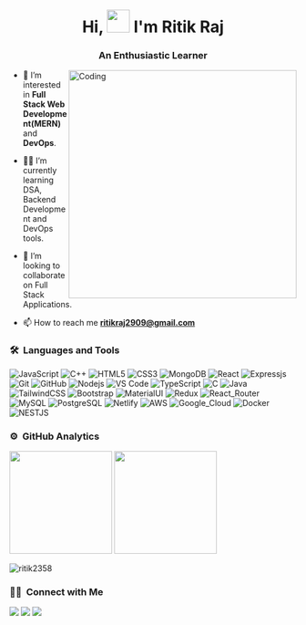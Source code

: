 <h1 align="center"> Hi, <img src="https://raw.githubusercontent.com/MartinHeinz/MartinHeinz/master/wave.gif" width="40px"> I'm Ritik Raj </h1>
<h3 align="center">An Enthusiastic Learner</h3>
<!-- <br/> -->
<img align= "right" alt="Coding" width="400" src="https://camo.githubusercontent.com/cae12fddd9d6982901d82580bdf321d81fb299141098ca1c2d4891870827bf17/68747470733a2f2f6d69726f2e6d656469756d2e636f6d2f6d61782f313336302f302a37513379765349765f7430696f4a2d5a2e676966">

- 🌱 I’m interested in **Full Stack Web Development(MERN)** and **DevOps**.

- 👨‍💻 I’m currently learning DSA, Backend Development and DevOps tools.

- 💞️ I’m looking to collaborate on Full Stack Applications.

- 📫 How to reach me **ritikraj2909@gmail.com**

<!---
ritik2358/ritik2358 is a ✨ special ✨ repository because its `README.md` (this file) appears on your GitHub profile.
You can click the Preview link to take a look at your changes.
--->
### 🛠 &nbsp;Languages and Tools
![JavaScript](https://img.shields.io/badge/-JavaScript-%23F7DF1C?style=for-the-badge&logo=javascript&logoColor=000000&labelColor=%23F7DF1C&color=%23FFCE5A)
![C++](https://img.shields.io/badge/C%2B%2B-00599C?style=for-the-badge&logo=c%2B%2B&logoColor=white)
![HTML5](https://img.shields.io/badge/-HTML5-%23E44D27?style=for-the-badge&logo=html5&logoColor=ffffff)
![CSS3](https://img.shields.io/badge/-CSS3-%231572B6?style=for-the-badge&logo=css3)
![MongoDB](https://img.shields.io/badge/MongoDB-4EA94B?style=for-the-badge&logo=mongodb&logoColor=white)
![React](https://img.shields.io/badge/-React-61DAFB?style=for-the-badge&logo=react&logoColor=ffffff)
![Expressjs](https://img.shields.io/badge/-Expressjs-181717?style=for-the-badge&logo=express)
![Git](https://img.shields.io/badge/-Git-%23F05032?style=for-the-badge&logo=git&logoColor=%23ffffff)
![GitHub](https://img.shields.io/badge/-GitHub-181717?style=for-the-badge&logo=github)
![Nodejs](https://img.shields.io/badge/-Nodejs-339933?style=for-the-badge&logo=Node.js&logoColor=ffffff)
![VS Code](http://img.shields.io/badge/-VS%20Code-007ACC?style=for-the-badge&logo=visual-studio-code&logoColor=ffffff)
![TypeScript](https://img.shields.io/badge/TypeScript-007ACC?style=for-the-badge&logo=typescript&logoColor=white)
![C](https://img.shields.io/badge/C-00599C?style=for-the-badge&logo=c&logoColor=white)
![Java](https://img.shields.io/badge/Java-ED8B00?style=for-the-badge&logo=java&logoColor=white)
![TailwindCSS](https://img.shields.io/badge/Tailwind_CSS-38B2AC?style=for-the-badge&logo=tailwind-css&logoColor=white)
![Bootstrap](https://img.shields.io/badge/Bootstrap-563D7C?style=for-the-badge&logo=bootstrap&logoColor=white)
![MaterialUI](https://img.shields.io/badge/Material--UI-0081CB?style=for-the-badge&logo=material-ui&logoColor=white)
![Redux](https://img.shields.io/badge/Redux-593D88?style=for-the-badge&logo=redux&logoColor=white)
![React_Router](https://img.shields.io/badge/React_Router-CA4245?style=for-the-badge&logo=react-router&logoColor=white)
![MySQL](https://img.shields.io/badge/MySQL-00000F?style=for-the-badge&logo=mysql&logoColor=white)
![PostgreSQL](https://img.shields.io/badge/PostgreSQL-316192?style=for-the-badge&logo=postgresql&logoColor=white)
![Netlify](https://img.shields.io/badge/Netlify-00C7B7?style=for-the-badge&logo=netlify&logoColor=white)
![AWS](https://img.shields.io/badge/Amazon_AWS-232F3E?style=for-the-badge&logo=amazon-aws&logoColor=white)
![Google_Cloud](https://img.shields.io/badge/Google_Cloud-4285F4?style=for-the-badge&logo=google-cloud&logoColor=white)
![Docker](https://img.shields.io/badge/Docker-2496ED?style=for-the-badge&logo=docker&logoColor=white)
![NESTJS](https://img.shields.io/badge/NESTJS-12100E?style=for-the-badge&logo=nestjs&logoColor=white)



### ⚙️ &nbsp;GitHub Analytics

<p align="left">
  <img height="180em" src="https://github-readme-stats-eight-theta.vercel.app/api?username=ritik2358&show_icons=true&theme=algolia&include_all_commits=true&count_private=true"/>
 <img height="180em" src="https://github-readme-stats-eight-theta.vercel.app/api/top-langs/?username=ritik2358&layout=compact&langs_count=8&theme=algolia"/>
 </p>
<p><img align="center" src="https://github-readme-streak-stats.herokuapp.com/?user=ritik2358&theme=algolia" alt="ritik2358" /></p>


### 🤝🏻 &nbsp;Connect with Me

<p>
<a href="https://linkedin.com/in/rits2358"><img src="https://img.shields.io/badge/-LinkedIn-0077B5?style=flat&logo=Linkedin&logoColor=white"/></a>
<a href="mailto:ritikraj2909@gmail.com"><img src="https://img.shields.io/badge/-ritikraj2909@gmail.com-D14836?style=flat&logo=Gmail&logoColor=white"/></a>
<a href="https://www.instagram.com/ritik117/"><img src="https://img.shields.io/badge/-Instagram-E4405F?style=flat&logo=Instagram&logoColor=white"/>
</a>

</p>


<!-- ## Total Visitors

 ![VisitorCount](https://profile-counter.glitch.me/ritik2358/count.svg) -->

<!-- <p><img align="center" src="https://github-readme-stats.vercel.app/api/top-langs?username=ritik2358&show_icons=true&locale=en&layout=compact" alt="Ritik Raj" /></p> -->

